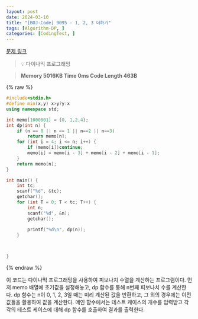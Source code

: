 ```yaml
---
layout: post
date: 2024-03-10
title: "[BOJ-Code] 9095 - 1, 2, 3 더하기"
tags: [Algorithm-DP, ]
categories: [CodingTest, ]
---
```


[문제 링크](https://www.acmicpc.net/problem/9095)


> 💡 다이나믹 프로그래밍


> **Memory   5016KB                                   Time   0ms                                Code Length   463B**



{% raw %}
```c++
#include<stdio.h>
#define min(x,y) x>y?y:x
using namespace std;

int memo[1000001] = {0, 1,2,4};
int dp(int n) {
	if (n == 0 || n == 1 || n==2 || n==3)
		return memo[n];
	for (int i = 4; i <= n; i++) {
		if (memo[i])continue;
		memo[i] = memo[i - 3] + memo[i - 2] + memo[i - 1];
	}
	return memo[n];
}

int main() {
	int tc;
	scanf("%d", &tc);
	getchar();
	for (int T = 0; T < tc; T++) {
		int n;
		scanf("%d", &n);
		getchar();
		
		printf("%d\n", dp(n));
	}



}
```
{% endraw %}



이 코드는 다이나믹 프로그래밍을 사용하여 피보나치 수열을 계산하는 프로그램이다. 먼저 memo 배열에 초기값을 설정해놓고, dp 함수를 통해 n번째 피보나치 수를 계산한다. dp 함수는 n이 0, 1, 2, 3일 때는 미리 계산된 값을 반환하고, 그 외의 경우에는 이전 값들을 활용하여 값을 계산한다. 메인 함수에서는 테스트 케이스의 개수를 입력받고 각각의 테스트 케이스에 대해 dp 함수를 호출하여 결과를 출력한다.

